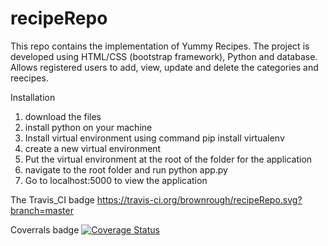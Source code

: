 
# recipeRepo
This repo contains the implementation of Yummy Recipes. The project is developed using HTML/CSS (bootstrap framework), Python and database. Allows registered users to add, view, update and delete the categories and reecipes. 

Installation
1. download the files
2. install python on your machine
3. Install virtual environment using command pip install virtualenv 
4. create a new virtual environment
5. Put the virtual environment at the root of the folder for the application
6. navigate to the root folder and run python app.py
7. Go to localhost:5000 to view the application

The Travis_CI badge
https://travis-ci.org/brownrough/recipeRepo.svg?branch=master

Coverrals badge
[![Coverage Status](https://coveralls.io/repos/github/brownrough/recipeRepo/badge.svg)](https://coveralls.io/github/brownrough/recipeRepo)


